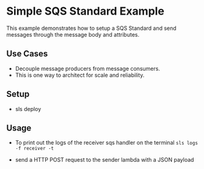 # Simple SQS Standard Example

This example demonstrates how to setup a SQS Standard and send messages through the message body and attributes.

## Use Cases
- Decouple message producers from message consumers.
- This is one way to architect for scale and reliability.

## Setup
- sls deploy

## Usage
- To print out the logs of the receiver sqs handler on the terminal
  `sls logs -f receiver -t`

- send a HTTP POST request to the sender lambda with a JSON payload